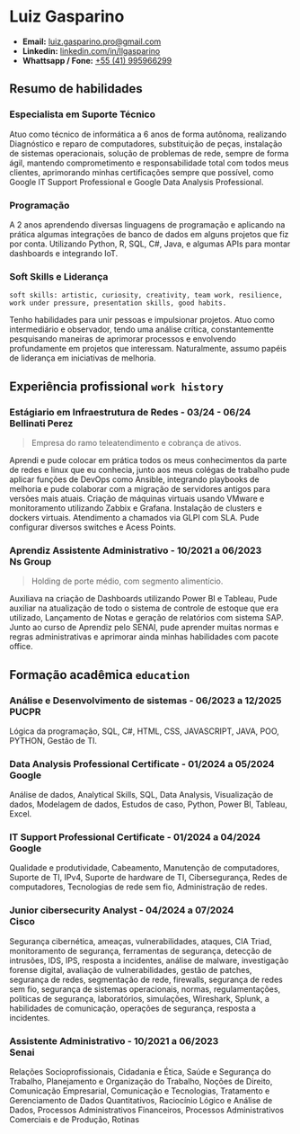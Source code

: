 

# Luiz Gasparino

* **Email:** [luiz.gasparino.pro@gmail.com](mailto:luiz.gasparino.pro@gmail.com)
* **Linkedin:** [linkedin.com/in/llgasparino](https://linkedin.com/in/llgasparino)
* **Whattsapp / Fone:** [+55 (41) 995966299](https://wa.me/+5541995966299)

## Resumo de habilidades

### Especialista em Suporte Técnico

Atuo como técnico de informática a 6 anos de forma autônoma, realizando Diagnóstico e reparo de computadores, substituição de peças, instalação de sistemas operacionais, solução de problemas de rede, sempre de forma ágil, mantendo comprometimento e responsabilidade total com todos meus clientes, aprimorando minhas certificações sempre que possível, como Google IT Support Professional  e Google Data Analysis Professional. 

### Programação 

A 2 anos aprendendo diversas linguagens de programação e aplicando na prática algumas integrações de banco de dados em alguns projetos que fiz por conta. Utilizando Python, R, SQL, C#, Java, e algumas APIs para montar dashboards e integrando IoT.
<!--

### Hobbies

Gosto muito de ler e estudar, amo ver filmes clássicos e sempre que posso eu vejo. Gosto muito de me organizar e listar praticamente tudo na minha vida. Gosto muito de livros de administração e de mindset.
-->

### Soft Skills e Liderança

`soft skills: artistic, curiosity, creativity, team work, resilience, work under pressure, presentation skills, good habits.`

Tenho habilidades para unir pessoas e impulsionar projetos. Atuo como intermediário e observador, tendo uma análise crítica, constantementte pesquisando maneiras de aprimorar processos e envolvendo profundamente em projetos que interessam. Naturalmente, assumo papéis de liderança em iniciativas de melhoria.

## Experiência profissional `work history`

### Estágiario em Infraestrutura de Redes - 03/24 - 06/24 <br>Bellinati Perez

> Empresa do ramo teleatendimento e cobrança de ativos.

Aprendi e pude colocar em prática todos os meus conhecimentos da parte de redes e linux que eu conhecia, junto aos meus colégas de trabalho pude aplicar funções de DevOps como Ansible, integrando playbooks de melhoria e pude colaborar com a migração de servidores antigos para versões mais atuais. Criação de máquinas virtuais usando VMware e monitoramento utilizando Zabbix e Grafana. Instalação de clusters e dockers virtuais. Atendimento a chamados via GLPI com SLA. Pude configurar diversos switches e Acess Points.

### Aprendiz Assistente Administrativo - 10/2021 a 06/2023 <br>Ns Group

> Holding de porte médio, com segmento alimentício.

Auxiliava na criação de Dashboards utilizando Power BI e Tableau, Pude auxiliar na atualização de todo o sistema de controle de estoque que era utilizado, Lançamento de Notas e geração de relatórios com sistema SAP.
Junto ao curso de Aprendiz pelo SENAI, pude aprender muitas normas e regras administrativas e aprimorar ainda minhas habilidades com pacote office.

## Formação acadêmica `education`

### Análise e Desenvolvimento de sistemas - 06/2023 a 12/2025<br>PUCPR

Lógica da programação, SQL, C#, HTML, CSS, JAVASCRIPT, JAVA, POO, PYTHON, Gestão de TI.

### Data Analysis Professional Certificate - 01/2024 a 05/2024<br>Google

Análise de dados, Analytical Skills, SQL, Data Analysis, Visualização de dados, Modelagem de dados, Estudos de caso, Python, Power BI, Tableau, Excel.

### IT Support Professional Certificate - 01/2024 a 04/2024<br>Google

Qualidade e produtividade, Cabeamento, Manutenção de computadores, Suporte de TI, IPv4, Suporte de hardware de TI, Cibersegurança, Redes de computadores, Tecnologias de rede sem fio, Administração de redes.

### Junior cibersecurity Analyst - 04/2024 a 07/2024<br>Cisco

Segurança cibernética, ameaças, vulnerabilidades, ataques, CIA Triad, monitoramento de segurança, ferramentas de segurança, detecção de intrusões, IDS, IPS, resposta a incidentes, análise de malware, investigação forense digital, avaliação de vulnerabilidades, gestão de patches, segurança de redes, segmentação de rede, firewalls, segurança de redes sem fio, segurança de sistemas operacionais, normas, regulamentações, políticas de segurança, laboratórios, simulações, Wireshark, Splunk, a habilidades de comunicação, operações de segurança, resposta a incidentes.

### Assistente Administrativo - 10/2021 a 06/2023<br>Senai

Relações Socioprofissionais, Cidadania e Ética, Saúde e Segurança do Trabalho, Planejamento e Organização do Trabalho, Noções de Direito, Comunicação Empresarial, Comunicação e Tecnologias, Tratamento e Gerenciamento de Dados Quantitativos, Raciocínio Lógico e Análise de Dados, Processos Administrativos Financeiros, Processos Administrativos Comerciais e de Produção, Rotinas 



